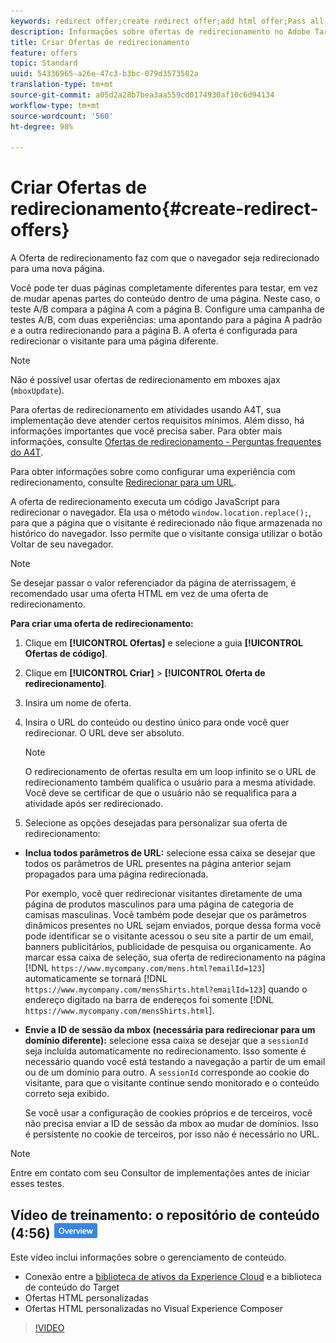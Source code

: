 ```yaml
---
keywords: redirect offer;create redirect offer;add html offer;Pass all URL parameters in redirect;Pass mboxSessionId in redirect (only needed when the redirect is going to a different domain)
description: Informações sobre ofertas de redirecionamento no Adobe Target que fazem com que um navegador redirecione para uma nova página.
title: Criar Ofertas de redirecionamento
feature: offers
topic: Standard
uuid: 54336965-a26e-47c3-b3bc-079d3573502a
translation-type: tm+mt
source-git-commit: a05d2a28b7bea3aa559cd0174930af10c6d94134
workflow-type: tm+mt
source-wordcount: '560'
ht-degree: 98%

---
```



# Criar Ofertas de redirecionamento{#create-redirect-offers}

A Oferta de redirecionamento faz com que o navegador seja redirecionado para uma nova página.

Você pode ter duas páginas completamente diferentes para testar, em vez de mudar apenas partes do conteúdo dentro de uma página. Neste caso, o teste A/B compara a página A com a página B. Configure uma campanha de testes A/B, com duas experiências: uma apontando para a página A padrão e a outra redirecionando para a página B. A oferta é configurada para redirecionar o visitante para uma página diferente.

>[!NOTE]
>
>Não é possível usar ofertas de redirecionamento em mboxes ajax (`mboxUpdate`).
>
>Para ofertas de redirecionamento em atividades usando A4T, sua implementação deve atender certos requisitos mínimos. Além disso, há informações importantes que você precisa saber. Para obter mais informações, consulte [Ofertas de redirecionamento - Perguntas frequentes do A4T](/help/c-integrating-target-with-mac/a4t/r-a4t-faq/a4t-faq-redirect-offers.md#concept_21BF213F10E1414A9DCD4A98AF207905).

Para obter informações sobre como configurar uma experiência com redirecionamento, consulte [Redirecionar para um URL](/help/c-experiences/c-visual-experience-composer/redirect-offer.md#task_9578678D42784F5EB9638F8AC8C911FA).

A oferta de redirecionamento executa um código JavaScript para redirecionar o navegador. Ela usa o método `window.location.replace();`, para que a página que o visitante é redirecionado não fique armazenada no histórico do navegador. Isso permite que o visitante consiga utilizar o botão Voltar de seu navegador.

>[!NOTE]
>
>Se desejar passar o valor referenciador da página de aterrissagem, é recomendado usar uma oferta HTML em vez de uma oferta de redirecionamento.

**Para criar uma oferta de redirecionamento:**

1. Clique em **[!UICONTROL Ofertas]** e selecione a guia **[!UICONTROL Ofertas de código]**.
1. Clique em **[!UICONTROL Criar]** > **[!UICONTROL Oferta de redirecionamento]**.
1. Insira um nome de oferta.
1. Insira o URL do conteúdo ou destino único para onde você quer redirecionar. O URL deve ser absoluto.

   >[!NOTE]
   >
   >O redirecionamento de ofertas resulta em um loop infinito se o URL de redirecionamento também qualifica o usuário para a mesma atividade. Você deve se certificar de que o usuário não se requalifica para a atividade após ser redirecionado.

1. Selecione as opções desejadas para personalizar sua oferta de redirecionamento:

* **Inclua todos parâmetros de URL:** selecione essa caixa se desejar que todos os parâmetros de URL presentes na página anterior sejam propagados para uma página redirecionada.

   Por exemplo, você quer redirecionar visitantes diretamente de uma página de produtos masculinos para uma página de categoria de camisas masculinas. Você também pode desejar que os parâmetros dinâmicos presentes no URL sejam enviados, porque dessa forma você pode identificar se o visitante acessou o seu site a partir de um email, banners publicitários, publicidade de pesquisa ou organicamente. Ao marcar essa caixa de seleção, sua oferta de redirecionamento na página [!DNL `https://www.mycompany.com/mens.html?emailId=123`] automaticamente se tornará [!DNL `https://www.mycompany.com/mensShirts.html?emailId=123`] quando o endereço digitado na barra de endereços foi somente [!DNL `https://www.mycompany.com/mensShirts.html`].

* **Envie a ID de sessão da mbox (necessária para redirecionar para um domínio diferente):** selecione essa caixa se desejar que a `sessionId` seja incluída automaticamente no redirecionamento. Isso somente é necessário quando você está testando a navegação a partir de um email ou de um domínio para outro. A `sessionId` corresponde ao cookie do visitante, para que o visitante continue sendo monitorado e o conteúdo correto seja exibido.

   Se você usar a configuração de cookies próprios e de terceiros, você não precisa enviar a ID de sessão da mbox ao mudar de domínios. Isso é persistente no cookie de terceiros, por isso não é necessário no URL.

>[!NOTE]
>
>Entre em contato com seu Consultor de implementações antes de iniciar esses testes.

## Vídeo de treinamento: o repositório de conteúdo (4:56) ![Etiqueta de visão geral](/help/assets/overview.png)

Este vídeo inclui informações sobre o gerenciamento de conteúdo.

* Conexão entre a [biblioteca de ativos da Experience Cloud](https://experienceleague.adobe.com/docs/core-services/interface/assets/creative-cloud.html) e a biblioteca de conteúdo do Target
* Ofertas HTML personalizadas
* Ofertas HTML personalizadas no Visual Experience Composer

>[!VIDEO](https://video.tv.adobe.com/v/17387)
